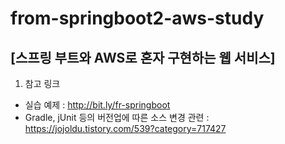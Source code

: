 # from-springboot2-aws-study

## [스프링 부트와 AWS로 혼자 구현하는 웹 서비스]

1. 참고 링크
* 실습 예제 : http://bit.ly/fr-springboot
* Gradle, jUnit 등의 버전업에 따른 소스 변경 관련 : https://jojoldu.tistory.com/539?category=717427


